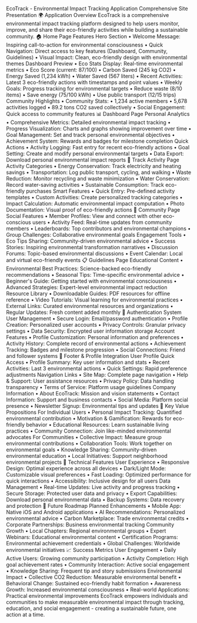EcoTrack - Environmental Impact Tracking
Application
Comprehensive Site Presentation
🌍 Application Overview
EcoTrack is a comprehensive environmental impact tracking platform designed to help users
monitor, improve, and share their eco-friendly activities while building a sustainable
community.
🏠 Home Page Features
Hero Section
• Welcome Message: Inspiring call-to-action for environmental consciousness
• Quick Navigation: Direct access to key features (Dashboard, Community, Guidelines)
• Visual Impact: Clean, eco-friendly design with environmental themes
Dashboard Preview
• Eco Stats Display: Real-time environmental metrics
• Eco Score (current: 87/100)
• Carbon Saved (245 kg CO2)
• Energy Saved (1,234 kWh)
• Water Saved (567 liters)
• Recent Activities: Latest 3 eco-friendly actions with timestamps and point values
• Weekly Goals: Progress tracking for environmental targets
• Reduce waste (8/10 items)
• Save energy (75/100 kWh)
• Use public transport (12/15 trips)
Community Highlights
• Community Stats:
• 1,234 active members
• 5,678 activities logged
• 89.2 tons CO2 saved collectively
• Social Engagement: Quick access to community features
📊 Dashboard Page
Personal Analytics
• Comprehensive Metrics: Detailed environmental impact tracking
• Progress Visualization: Charts and graphs showing improvement over time
• Goal Management: Set and track personal environmental objectives
• Achievement System: Rewards and badges for milestone completion
Quick Actions
• Activity Logging: Fast entry for recent eco-friendly actions
• Goal Setting: Create and modify personal environmental targets
• Data Export: Download personal environmental impact reports
🌱 Track Activity Page
Activity Categories
• Energy Conservation: Track electricity and heating savings
• Transportation: Log public transport, cycling, and walking
• Waste Reduction: Monitor recycling and waste minimization
• Water Conservation: Record water-saving activities
• Sustainable Consumption: Track eco-friendly purchases
Smart Features
• Quick Entry: Pre-defined activity templates
• Custom Activities: Create personalized tracking categories
• Impact Calculation: Automatic environmental impact computation
• Photo Documentation: Visual proof of eco-friendly actions
👥 Community Page
Social Features
• Member Profiles: View and connect with other eco-conscious users
• Activity Feed: Real-time updates from community members
• Leaderboards: Top contributors and environmental champions
• Group Challenges: Collaborative environmental goals
Engagement Tools
• Eco Tips Sharing: Community-driven environmental advice
• Success Stories: Inspiring environmental transformation narratives
• Discussion Forums: Topic-based environmental discussions
• Event Calendar: Local and virtual eco-friendly events
📋 Guidelines Page
Educational Content
• Environmental Best Practices: Science-backed eco-friendly recommendations
• Seasonal Tips: Time-specific environmental advice
• Beginner's Guide: Getting started with environmental consciousness
• Advanced Strategies: Expert-level environmental impact reduction
Resource Library
• Downloadable Guides: PDF resources for offline reference
• Video Tutorials: Visual learning for environmental practices
• External Links: Curated environmental resources and organizations
• Regular Updates: Fresh content added monthly
🔐 Authentication System
User Management
• Secure Login: Email/password authentication
• Profile Creation: Personalized user accounts
• Privacy Controls: Granular privacy settings
• Data Security: Encrypted user information storage
Account Features
• Profile Customization: Personal information and preferences
• Activity History: Complete record of environmental actions
• Achievement Tracking: Badges and milestone progression
• Social Connections: Friend and follower systems
📱 Footer & Profile Integration
User Profile Quick Access
• Profile Summary: Key user information and stats
• Recent Activities: Last 3 environmental actions
• Quick Settings: Rapid preference adjustments
Navigation Links
• Site Map: Complete page navigation
• Help & Support: User assistance resources
• Privacy Policy: Data handling transparency
• Terms of Service: Platform usage guidelines
Company Information
• About EcoTrack: Mission and vision statements
• Contact Information: Support and business contacts
• Social Media: Platform social presence
• Newsletter Signup: Environmental tips and updates
🎯 Key Value Propositions
For Individual Users
• Personal Impact Tracking: Quantified environmental contribution
• Motivation & Gamification: Rewards for eco-friendly behavior
• Educational Resources: Learn sustainable living practices
• Community Connection: Join like-minded environmental advocates
For Communities
• Collective Impact: Measure group environmental contributions
• Collaboration Tools: Work together on environmental goals
• Knowledge Sharing: Community-driven environmental education
• Local Initiatives: Support neighborhood environmental projects
🔧 Technical Features
User Experience
• Responsive Design: Optimal experience across all devices
• Dark/Light Mode: Customizable visual preferences
• Fast Loading: Optimized performance for quick interactions
• Accessibility: Inclusive design for all users
Data Management
• Real-time Updates: Live activity and progress tracking
• Secure Storage: Protected user data and privacy
• Export Capabilities: Download personal environmental data
• Backup Systems: Data recovery and protection
🌟 Future Roadmap
Planned Enhancements
• Mobile App: Native iOS and Android applications
• AI Recommendations: Personalized environmental advice
• Carbon Marketplace: Trade environmental credits
• Corporate Partnerships: Business environmental tracking
Community Growth
• Local Chapters: Regional environmental groups
• Expert Webinars: Educational environmental content
• Certification Programs: Environmental achievement credentials
• Global Challenges: Worldwide environmental initiatives
📈 Success Metrics
User Engagement
• Daily Active Users: Growing community participation
• Activity Completion: High goal achievement rates
• Community Interaction: Active social engagement
• Knowledge Sharing: Frequent tip and story submissions
Environmental Impact
• Collective CO2 Reduction: Measurable environmental benefit
• Behavioral Change: Sustained eco-friendly habit formation
• Awareness Growth: Increased environmental consciousness
• Real-world Applications: Practical environmental improvements
EcoTrack empowers individuals and communities to make measurable environmental impact
through tracking, education, and social engagement - creating a sustainable future, one action
at a time.
